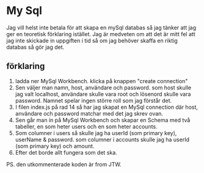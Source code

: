 # My Sql

Jag vill helst inte betala för att skapa en mySql databas så jag tänker att jag ger en teoretisk förklaring istället. Jag är medveten om att det är mitt fel att jag inte skickade in uppgiften i tid så om jag behöver skaffa en riktig databas så gör jag det.

## förklaring 

1. ladda ner MySql Workbench. klicka på knappen "create connection"
2. Sen väljer man namn, host, användare och password. som host skulle jag valt localhost, användare skulle vara root och lösenord skulle vara password. Namnet spelar ingen större roll som jag förstår det.
3. I filen index.js på rad 14 så har jag skapat en MySql connection där host, användare och password matchar med det jag skrev ovan.
4. Sen går man in på MySql Workbench och skapar en Schema med två tabeller, en som heter users och en som heter accounts.
5. Som columner i users så skulle jag ha userId (som primary key), userName & password. som columner i accounts skulle jag ha userId (som primary key) och amount.
6. Efter det borde allt fungera som det ska.

PS. den utkommenterade koden är from JTW.
